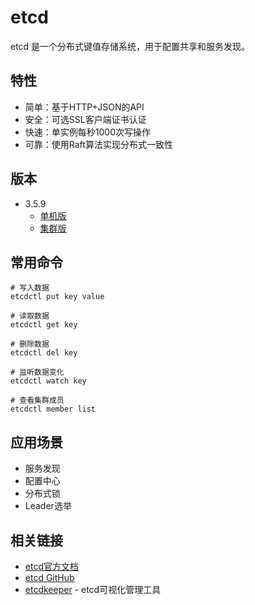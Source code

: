 # etcd

etcd 是一个分布式键值存储系统，用于配置共享和服务发现。

## 特性

- 简单：基于HTTP+JSON的API
- 安全：可选SSL客户端证书认证
- 快速：单实例每秒1000次写操作
- 可靠：使用Raft算法实现分布式一致性

## 版本

- 3.5.9
  - [单机版](./3.5.9/01-单机/run.md)
  - [集群版](./3.5.9/02-集群/run.md)

## 常用命令

```shell
# 写入数据
etcdctl put key value

# 读取数据
etcdctl get key

# 删除数据
etcdctl del key

# 监听数据变化
etcdctl watch key

# 查看集群成员
etcdctl member list
```

## 应用场景

- 服务发现
- 配置中心
- 分布式锁
- Leader选举

## 相关链接

- [etcd官方文档](https://etcd.io/docs/)
- [etcd GitHub](https://github.com/etcd-io/etcd)
- [etcdkeeper](https://github.com/evildecay/etcdkeeper) - etcd可视化管理工具 